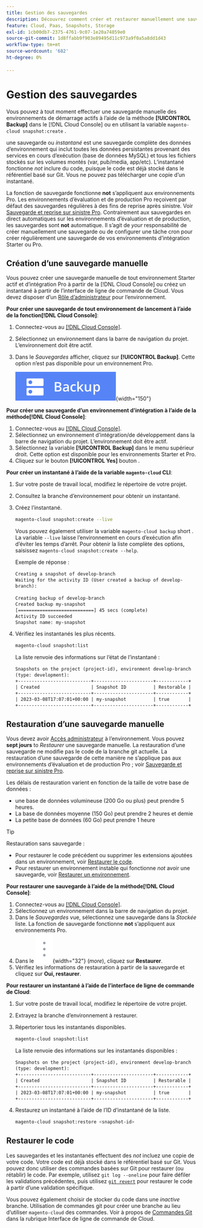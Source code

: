 ```yaml
---
title: Gestion des sauvegardes
description: Découvrez comment créer et restaurer manuellement une sauvegarde pour votre projet d’infrastructure cloud Adobe Commerce.
feature: Cloud, Paas, Snapshots, Storage
exl-id: 1cb00db7-2375-4761-9c07-1e20a74859e0
source-git-commit: 1d8ffabb9f903e89495d11c973a9f0a5a8dd1d43
workflow-type: tm+mt
source-wordcount: '682'
ht-degree: 0%

---
```


# Gestion des sauvegardes

Vous pouvez à tout moment effectuer une sauvegarde manuelle des environnements de démarrage actifs à l’aide de la méthode **[!UICONTROL Backup]** dans le [!DNL Cloud Console] ou en utilisant la variable `magento-cloud snapshot:create` .

une sauvegarde ou _instantané_ est une sauvegarde complète des données d’environnement qui inclut toutes les données persistantes provenant des services en cours d’exécution (base de données MySQL) et tous les fichiers stockés sur les volumes montés (var, pub/media, app/etc). L’instantané fonctionne _not_ inclure du code, puisque le code est déjà stocké dans le référentiel basé sur Git. Vous ne pouvez pas télécharger une copie d’un instantané.

La fonction de sauvegarde fonctionne **not** s’appliquent aux environnements Pro. Les environnements d’évaluation et de production Pro reçoivent par défaut des sauvegardes régulières à des fins de reprise après sinistre. Voir [Sauvegarde et reprise sur sinistre Pro](../architecture/pro-architecture.md#backup-and-disaster-recovery). Contrairement aux sauvegardes en direct automatiques sur les environnements d’évaluation et de production, les sauvegardes sont **not** automatique. Il s’agit de _your_ responsabilité de créer manuellement une sauvegarde ou de configurer une tâche cron pour créer régulièrement une sauvegarde de vos environnements d’intégration Starter ou Pro.

## Création d’une sauvegarde manuelle

Vous pouvez créer une sauvegarde manuelle de tout environnement Starter actif et d’intégration Pro à partir de la [!DNL Cloud Console] ou créez un instantané à partir de l’interface de ligne de commande de Cloud. Vous devez disposer d’un [Rôle d’administrateur](../project/user-access.md) pour l’environnement.

**Pour créer une sauvegarde de tout environnement de lancement à l’aide de la fonction[!DNL Cloud Console]**:

1. Connectez-vous au [[!DNL Cloud Console]](https://console.adobecommerce.com).
1. Sélectionnez un environnement dans la barre de navigation du projet. L’environnement doit être actif.
1. Dans le _Sauvegardes_ afficher, cliquez sur **[!UICONTROL Backup]**. Cette option n’est pas disponible pour un environnement Pro.

   ![Sauvegarde](../../assets/button-backup.png){width="150"}

**Pour créer une sauvegarde d’un environnement d’intégration à l’aide de la méthode[!DNL Cloud Console]**:

1. Connectez-vous au [[!DNL Cloud Console]](https://console.adobecommerce.com).
1. Sélectionnez un environnement d’intégration/de développement dans la barre de navigation du projet. L’environnement doit être actif.
1. Sélectionnez la variable **[!UICONTROL Backup]** dans le menu supérieur droit. Cette option est disponible pour les environnements Starter et Pro.
1. Cliquez sur le bouton **[!UICONTROL Yes]** bouton .

**Pour créer un instantané à l’aide de la variable `magento-cloud` CLI**:

1. Sur votre poste de travail local, modifiez le répertoire de votre projet.
1. Consultez la branche d’environnement pour obtenir un instantané.
1. Créez l’instantané.

   ```bash
   magento-cloud snapshot:create --live
   ```

   Vous pouvez également utiliser la variable `magento-cloud backup` short . La variable `--live` laisse l’environnement en cours d’exécution afin d’éviter les temps d’arrêt. Pour obtenir la liste complète des options, saisissez `magento-cloud snapshot:create --help`.

   Exemple de réponse :

   ```terminal
   Creating a snapshot of develop-branch
   Waiting for the activity ID (User created a backup of develop-branch):
   
   Creating backup of develop-branch
   Created backup my-snapshot
   [============================] 45 secs (complete)
   Activity ID succeeded
   Snapshot name: my-snapshot
   ```

1. Vérifiez les instantanés les plus récents.

   ```bash
   magento-cloud snapshot:list
   ```

   La liste renvoie des informations sur l’état de l’instantané :

   ```terminal
   Snapshots on the project (project-id), environment develop-branch (type: development):
   +---------------------------+----------------------+------------+
   | Created                   | Snapshot ID          | Restorable |
   +---------------------------+----------------------+------------+
   | 2023-03-08T17:07:01+00:00 | my-snapshot          | true       |
   +---------------------------+----------------------+------------+
   ```

## Restauration d’une sauvegarde manuelle

Vous devez avoir [Accès administrateur](../project/user-access.md) à l’environnement. Vous pouvez **sept jours** to _Restaurer_ une sauvegarde manuelle. La restauration d’une sauvegarde ne modifie pas le code de la branche git actuelle. La restauration d’une sauvegarde de cette manière ne s’applique pas aux environnements d’évaluation et de production Pro ; voir [Sauvegarde et reprise sur sinistre Pro](../architecture/pro-architecture.md#backup-and-disaster-recovery).

Les délais de restauration varient en fonction de la taille de votre base de données :

- une base de données volumineuse (200 Go ou plus) peut prendre 5 heures.
- La base de données moyenne (150 Go) peut prendre 2 heures et demie
- La petite base de données (60 Go) peut prendre 1 heure

>[!TIP]
>
>Restauration sans sauvegarde :
>
>- Pour restaurer le code précédent ou supprimer les extensions ajoutées dans un environnement, voir [Restaurer le code](#roll-back-code).
>- Pour restaurer un environnement instable qui fonctionne _not_ avoir une sauvegarde, voir [Restaurer un environnement](../development/restore-environment.md).

**Pour restaurer une sauvegarde à l’aide de la méthode[!DNL Cloud Console]**:

1. Connectez-vous au [[!DNL Cloud Console]](https://console.adobecommerce.com).
1. Sélectionnez un environnement dans la barre de navigation du projet.
1. Dans le _Sauvegardes_ vue, sélectionnez une sauvegarde dans la _Stockée_ liste. La fonction de sauvegarde fonctionne **not** s’appliquent aux environnements Pro.
1. Dans le ![Plus](../../assets/icon-more.png){width="32"} (_more_), cliquez sur **Restaurer**.
1. Vérifiez les informations de restauration à partir de la sauvegarde et cliquez sur **Oui, restaurer**.

**Pour restaurer un instantané à l’aide de l’interface de ligne de commande de Cloud**:

1. Sur votre poste de travail local, modifiez le répertoire de votre projet.
1. Extrayez la branche d’environnement à restaurer.
1. Répertorier tous les instantanés disponibles.

   ```bash
   magento-cloud snapshot:list
   ```

   La liste renvoie des informations sur les instantanés disponibles :

   ```terminal
   Snapshots on the project (project-id), environment develop-branch (type: development):
   +---------------------------+----------------------+------------+
   | Created                   | Snapshot ID          | Restorable |
   +---------------------------+----------------------+------------+
   | 2023-03-08T17:07:01+00:00 | my-snapshot          | true       |
   +---------------------------+----------------------+------------+
   ```

1. Restaurez un instantané à l’aide de l’ID d’instantané de la liste.

   ```bash
   magento-cloud snapshot:restore <snapshot-id>
   ```

## Restaurer le code

Les sauvegardes et les instantanés effectuent des _not_ incluez une copie de votre code. Votre code est déjà stocké dans le référentiel basé sur Git. Vous pouvez donc utiliser des commandes basées sur Git pour restaurer (ou rétablir) le code. Par exemple, utilisez `git log --oneline` pour faire défiler les validations précédentes, puis utilisez [`git revert`](https://git-scm.com/docs/git-revert) pour restaurer le code à partir d’une validation spécifique.

Vous pouvez également choisir de stocker du code dans une _inactive_ branche. Utilisation de commandes git pour créer une branche au lieu d’utiliser `magento-cloud` des commandes. Voir à propos de [Commandes Git](../dev-tools/cloud-cli-overview.md#git-commands) dans la rubrique Interface de ligne de commande de Cloud.
